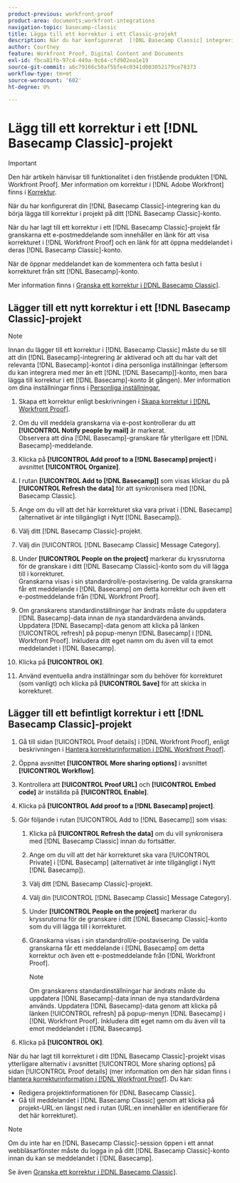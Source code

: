 ```yaml
---
product-previous: workfront-proof
product-area: documents;workfront-integrations
navigation-topic: basecamp-classic
title: Lägga till ett korrektur i ett Classic-projekt
description: När du har konfigurerat  [!DNL Basecamp Classic] integreringen kan du börja lägga till korrektur i projekt på ditt [!DNL Basecamp Classic] konto.
author: Courtney
feature: Workfront Proof, Digital Content and Documents
exl-id: fbca81fb-97c4-449a-9c64-cfd902ea1e19
source-git-commit: a6c79166c50af5bfe4c0341d003052179ce78373
workflow-type: tm+mt
source-wordcount: '602'
ht-degree: 0%

---
```


# Lägg till ett korrektur i ett [!DNL Basecamp Classic]-projekt

>[!IMPORTANT]
>
>Den här artikeln hänvisar till funktionalitet i den fristående produkten [!DNL Workfront Proof]. Mer information om korrektur i [!DNL Adobe Workfront] finns i [Korrektur](../../../review-and-approve-work/proofing/proofing.md).

När du har konfigurerat din [!DNL Basecamp Classic]-integrering kan du börja lägga till korrektur i projekt på ditt [!DNL Basecamp Classic]-konto.

När du har lagt till ett korrektur i ett [!DNL Basecamp Classic]-projekt får granskarna ett e-postmeddelande som innehåller en länk för att visa korrekturet i [!DNL Workfront Proof] och en länk för att öppna meddelandet i deras [!DNL Basecamp Classic]-konto.

När de öppnar meddelandet kan de kommentera och fatta beslut i korrekturet från sitt [!DNL Basecamp]-konto.

Mer information finns i [Granska ett korrektur i [!DNL Basecamp Classic]](../../../workfront-proof/wp-integrations/basecamp-classic/review-proof-basecamp-classic.md).

## Lägger till ett nytt korrektur i ett [!DNL Basecamp Classic]-projekt

>[!NOTE]
>
>Innan du lägger till ett korrektur i [!DNL Basecamp Classic] måste du se till att din [!DNL Basecamp]-integrering är aktiverad och att du har valt det relevanta [!DNL Basecamp]-kontot i dina personliga inställningar (eftersom du kan integrera med mer än ett [!DNL [!DNL Basecamp]]-konto, men bara lägga till korrektur i ett [!DNL Basecamp]-konto åt gången). Mer information om dina inställningar finns i [Personliga inställningar.](https://support.workfront.com/hc/en-us/sections/115000921168-Personal-settings)

1. Skapa ett korrektur enligt beskrivningen i [Skapa korrektur i [!DNL Workfront Proof]](../../../workfront-proof/wp-work-proofsfiles/create-proofs-and-files/generate-proofs.md).
1. Om du vill meddela granskarna via e-post kontrollerar du att **[!UICONTROL Notify people by mail]** är markerat.\
   Observera att dina [!DNL Basecamp]-granskare får ytterligare ett [!DNL Basecamp]-meddelande.

1. Klicka på **[!UICONTROL Add proof to a [!DNL Basecamp] project]** i avsnittet **[!UICONTROL Organize]**.

1. I rutan **[!UICONTROL Add to [!DNL Basecamp]]** som visas klickar du på **[!UICONTROL Refresh the data]** för att synkronisera med [!DNL Basecamp Classic].

1. Ange om du vill att det här korrekturet ska vara privat i [!DNL Basecamp] (alternativet är inte tillgängligt i Nytt [!DNL Basecamp]).
1. Välj ditt [!DNL Basecamp Classic]-projekt.
1. Välj din [!UICONTROL [!DNL Basecamp Classic] Message Category].
1. Under **[!UICONTROL People on the project]** markerar du kryssrutorna för de granskare i ditt [!DNL Basecamp Classic]-konto som du vill lägga till i korrekturet.\
   Granskarna visas i sin standardroll/e-postavisering. De valda granskarna får ett meddelande i [!DNL Basecamp] om detta korrektur och även ett e-postmeddelande från [!DNL Workfront Proof].

1. Om granskarens standardinställningar har ändrats måste du uppdatera [!DNL Basecamp]-data innan de nya standardvärdena används. Uppdatera [!DNL Basecamp]-data genom att klicka på länken [!UICONTROL refresh] på popup-menyn [!DNL Basecamp] i [!DNL Workfront Proof]. Inkludera ditt eget namn om du även vill ta emot meddelandet i [!DNL Basecamp].
1. Klicka på **[!UICONTROL OK]**.
1. Använd eventuella andra inställningar som du behöver för korrekturet (som vanligt) och klicka på **[!UICONTROL Save]** för att skicka in korrekturet.

## Lägger till ett befintligt korrektur i ett [!DNL Basecamp Classic]-projekt

1. Gå till sidan [!UICONTROL Proof details] i [!DNL Workfront Proof], enligt beskrivningen i [Hantera korrekturinformation i [!DNL Workfront Proof]](../../../workfront-proof/wp-work-proofsfiles/manage-your-work/manage-proof-details.md).
1. Öppna avsnittet **[!UICONTROL More sharing options]** i avsnittet **[!UICONTROL Workflow]**.

1. Kontrollera att **[!UICONTROL Proof URL]** och **[!UICONTROL Embed code]** är inställda på **[!UICONTROL Enable]**.

1. Klicka på **[!UICONTROL Add proof to a [!DNL Basecamp] project]**.
1. Gör följande i rutan [!UICONTROL Add to [!DNL Basecamp]] som visas:

   1. Klicka på **[!UICONTROL Refresh the data]** om du vill synkronisera med [!DNL Basecamp Classic] innan du fortsätter.
   1. Ange om du vill att det här korrekturet ska vara [!UICONTROL Private] i [!DNL Basecamp] (alternativet är inte tillgängligt i Nytt [!DNL Basecamp]).
   1. Välj ditt [!DNL Basecamp Classic]-projekt.
   1. Välj din [!UICONTROL [!DNL Basecamp Classic] Message Category].
   1. Under **[!UICONTROL People on the project]** markerar du kryssrutorna för de granskare i ditt [!DNL Basecamp Classic]-konto som du vill lägga till i korrekturet.
   1. Granskarna visas i sin standardroll/e-postavisering. De valda granskarna får ett meddelande i [!DNL Basecamp] om detta korrektur och även ett e-postmeddelande från [!DNL Workfront Proof].

      >[!NOTE]
      >
      > Om granskarens standardinställningar har ändrats måste du uppdatera [!DNL Basecamp]-data innan de nya standardvärdena används. Uppdatera [!DNL Basecamp]-data genom att klicka på länken [!UICONTROL refresh] på popup-menyn [!DNL Basecamp] i [!DNL Workfront Proof]. Inkludera ditt eget namn om du även vill ta emot meddelandet i [!DNL Basecamp].

1. Klicka på **[!UICONTROL OK]**.

När du har lagt till korrekturet i ditt [!DNL Basecamp Classic]-projekt visas ytterligare alternativ i avsnittet [!UICONTROL More sharing options] på sidan [!UICONTROL Proof details] (mer information om den här sidan finns i [Hantera korrekturinformation i [!DNL Workfront Proof]](../../../workfront-proof/wp-work-proofsfiles/manage-your-work/manage-proof-details.md). Du kan:

* Redigera projektinformationen för [!DNL Basecamp Classic].
* Gå till meddelandet i [!DNL Basecamp Classic] genom att klicka på projekt-URL:en längst ned i rutan (URL:en innehåller en identifierare för det här korrekturet).

>[!NOTE]
>
> Om du inte har en [!DNL Basecamp Classic]-session öppen i ett annat webbläsarfönster måste du logga in på ditt [!DNL Basecamp Classic]-konto innan du kan se meddelandet i [!DNL Basecamp].

Se även [Granska ett korrektur i [!DNL Basecamp Classic]](../../../workfront-proof/wp-integrations/basecamp-classic/review-proof-basecamp-classic.md).
